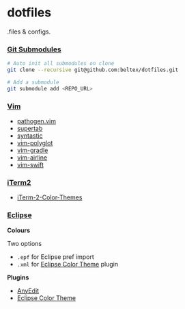 dotfiles
========

.files & configs.

### [Git Submodules](http://git-scm.com/docs/git-submodule)

```sh
# Auto init all submodules on clone
git clone --recursive git@github.com:beltex/dotfiles.git

# Add a submodule
git submodule add <REPO_URL>
```

### [Vim](http://www.vim.org)

- [pathogen.vim](https://github.com/tpope/vim-pathogen)
- [supertab](https://github.com/ervandew/supertab)
- [syntastic](https://github.com/scrooloose/syntastic)
- [vim-polyglot](https://github.com/sheerun/vim-polyglot)
- [vim-gradle](https://github.com/tfnico/vim-gradle.git)
- [vim-airline](https://github.com/bling/vim-airline)
- [vim-swift](https://github.com/toyamarinyon/vim-swift)

### [iTerm2](http://iterm2.com)

- [iTerm-2-Color-Themes](https://github.com/baskerville/iTerm-2-Color-Themes)

### [Eclipse](https://eclipse.org)

**Colours**

Two options

- `.epf` for Eclipse pref import
- `.xml` for [Eclipse Color Theme](https://github.com/eclipse-color-theme/eclipse-color-theme) plugin

**Plugins**

- [AnyEdit](http://andrei.gmxhome.de/anyedit/)
- [Eclipse Color Theme](https://github.com/eclipse-color-theme/eclipse-color-theme)
